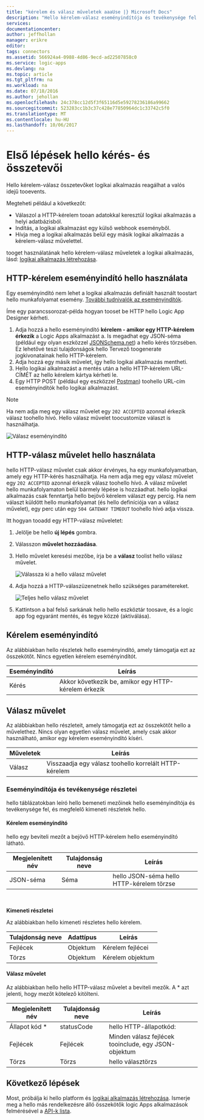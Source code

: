 ```yaml
---
title: "kérelem és válasz műveletek aaaUse |} Microsoft Docs"
description: "Hello kérelem-válasz eseményindítója és tevékenysége fel az Azure logic App áttekintése"
services: 
documentationcenter: 
author: jeffhollan
manager: erikre
editor: 
tags: connectors
ms.assetid: 566924a4-0988-4d86-9ecd-ad22507858c0
ms.service: logic-apps
ms.devlang: na
ms.topic: article
ms.tgt_pltfrm: na
ms.workload: na
ms.date: 07/18/2016
ms.author: jehollan
ms.openlocfilehash: 24c378cc12d5f3f65116d5e59278236186a99662
ms.sourcegitcommit: 523283cc1b3c37c428e77850964dc1c33742c5f0
ms.translationtype: MT
ms.contentlocale: hu-HU
ms.lasthandoff: 10/06/2017
---
```

# <a name="get-started-with-hello-request-and-response-components"></a>Első lépések hello kérés- és összetevői
Hello kérelem-válasz összetevőket logikai alkalmazás reagálhat a valós idejű tooevents.

Megteheti például a következőt:

* Válaszol a HTTP-kérelem tooan adatokkal keresztül logikai alkalmazás a helyi adatbázisból.
* Indítás, a logikai alkalmazást egy külső webhook eseményből.
* Hívja meg a logikai alkalmazás belül egy másik logikai alkalmazás a kérelem-válasz művelettel.

tooget használatának hello kérelem-válasz műveletek a logikai alkalmazás, lásd: [logikai alkalmazás létrehozása](../logic-apps/logic-apps-create-a-logic-app.md).

## <a name="use-hello-http-request-trigger"></a>HTTP-kérelem eseményindító hello használata
Egy eseményindító nem lehet a logikai alkalmazás definiált használt toostart hello munkafolyamat esemény. [További tudnivalók az eseményindítók](connectors-overview.md).

Íme egy parancssorozat-példa hogyan tooset be HTTP hello Logic App Designer kérheti.

1. Adja hozzá a hello eseményindító **kérelem - amikor egy HTTP-kérelem érkezik** a Logic Apps alkalmazást a. Is megadhat egy JSON-séma (például egy olyan eszközzel [JSONSchema.net](http://jsonschema.net)) a hello kérés törzsében. Ez lehetővé teszi tulajdonságok hello Tervező toogenerate jogkivonatainak hello HTTP-kérelem.
2. Adja hozzá egy másik művelet, így hello logikai alkalmazás mentheti.
3. Hello logikai alkalmazást a mentés után a hello HTTP-kérelem URL-CÍMÉT az hello kérelem kártya kérheti le.
4. Egy HTTP POST (például egy eszközzel [Postman](https://www.getpostman.com/)) toohello URL-cím eseményindítók hello logikai alkalmazást.

> [!NOTE]
> Ha nem adja meg egy válasz művelet egy `202 ACCEPTED` azonnal érkezik válasz toohello hívó. Hello válasz művelet toocustomize választ is használhatja.
> 
> 

![Válasz eseményindító](./media/connectors-native-reqres/using-trigger.png)

## <a name="use-hello-http-response-action"></a>HTTP-válasz művelet hello használata
hello HTTP-válasz művelet csak akkor érvényes, ha egy munkafolyamatban, amely egy HTTP-kérés használhatja. Ha nem adja meg egy válasz művelet egy `202 ACCEPTED` azonnal érkezik válasz toohello hívó.  A válasz művelet hello munkafolyamaton belül bármely lépése is hozzáadhat. hello logikai alkalmazás csak fenntartja hello bejövő kérelem választ egy percig.  Ha nem választ küldött hello munkafolyamat (és hello definíciója van a válasz művelet), egy perc után egy `504 GATEWAY TIMEOUT` toohello hívó adja vissza.

Itt hogyan tooadd egy HTTP-válasz műveletet:

1. Jelölje be hello **új lépés** gombra.
2. Válasszon **művelet hozzáadása**.
3. Hello művelet keresési mezőbe, írja be a **válasz** toolist hello válasz művelet.
   
    ![Válassza ki a hello válasz művelet](./media/connectors-native-reqres/using-action-1.png)
4. Adja hozzá a HTTP-válaszüzenetnek hello szükséges paramétereket.
   
    ![Teljes hello válasz művelet](./media/connectors-native-reqres/using-action-2.png)
5. Kattintson a bal felső sarkának hello hello eszköztár toosave, és a logic app fog egyaránt mentés, és tegye közzé (aktiválása).

## <a name="request-trigger"></a>Kérelem eseményindító
Az alábbiakban hello részletek hello eseményindító, amely támogatja ezt az összekötőt. Nincs egyetlen kérelem eseményindítót.

| Eseményindító | Leírás |
| --- | --- |
| Kérés |Akkor következik be, amikor egy HTTP-kérelem érkezik |

## <a name="response-action"></a>Válasz művelet
Az alábbiakban hello részleteit, amely támogatja ezt az összekötőt hello a művelethez. Nincs olyan egyetlen válasz művelet, amely csak akkor használható, amikor egy kérelem eseményindító kíséri.

| Műveletek | Leírás |
| --- | --- |
| Válasz |Visszaadja egy válasz toohello korrelált HTTP-kérelem |

### <a name="trigger-and-action-details"></a>Eseményindítója és tevékenysége részletei
hello táblázatokban leíró hello bemeneti mezőinek hello eseményindítója és tevékenysége fel, és megfelelő kimeneti részletek hello.

#### <a name="request-trigger"></a>Kérelem eseményindító
hello egy beviteli mezőt a bejövő HTTP-kérelem hello eseményindító látható.

| Megjelenített név | Tulajdonság neve | Leírás |
| --- | --- | --- |
| JSON-séma |Séma |hello JSON-séma hello HTTP-kérelem törzse |

<br>

**Kimeneti részletei**

Az alábbiakban hello kimeneti részletes hello kérelem.

| Tulajdonság neve | Adattípus | Leírás |
| --- | --- | --- |
| Fejlécek |Objektum |Kérelem fejlécei |
| Törzs |Objektum |Kérelem objektum |

#### <a name="response-action"></a>Válasz művelet
Az alábbiakban hello hello HTTP-válasz művelet a beviteli mezők. A * azt jelenti, hogy mezőt kötelező kitölteni.

| Megjelenített név | Tulajdonság neve | Leírás |
| --- | --- | --- |
| Állapot kód * |statusCode |hello HTTP-állapotkód: |
| Fejlécek |Fejlécek |Minden válasz fejlécek tooinclude, egy JSON-objektum |
| Törzs |Törzs |hello választörzs |

## <a name="next-steps"></a>Következő lépések
Most, próbálja ki hello platform és [logikai alkalmazás létrehozása](../logic-apps/logic-apps-create-a-logic-app.md). Ismerje meg a hello más rendelkezésre álló összekötők logic Apps alkalmazások felmérésével a [API-k lista](apis-list.md).

